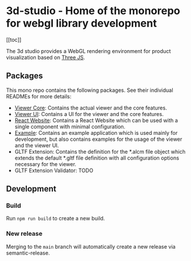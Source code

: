 # 3d-studio - Home of the monorepo for webgl library development

[[toc]]

The 3d studio provides a WebGL rendering environment for product visualization
based on [Three JS](https://threejs.org).

## Packages

This mono repo contains the following packages. See their individual READMEs 
for more details:
* [Viewer Core](libs/viewer-core/README.md): 
  Contains the actual viewer and the core features.
* [Viewer UI](libs/viewer-ui/README.md): 
  Contains a UI for the viewer and the core features.
* [React Website](libs/react-website/README.md): 
  Contains a React Website which can be used with a single component with
  minimal configuration.
* [Example](apps/3d-studio-example/README.md): 
  Contains an example application which is used mainly for development, but
  also contains examples for the usage of the viewer and the viewer UI.
* GLTF Extension: Contains the definition for the *.alcm file object which
  extends the default *.gltf file definition with all configuration options
  necessary for the viewer.
* GLTF Extension Validator: TODO

## Development

### Build
Run `npm run build` to create a new build.

### New release
Merging to the `main` branch will automatically create a new release via
semantic-release.
